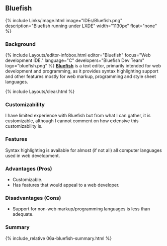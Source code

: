 ## Bluefish
{% include Links/image.html image="IDEs/Bluefish.png" description="Bluefish running under LXDE" width="1130px" float="none" %}

### Background
{% include Layouts/editor-infobox.html editor="Bluefish" focus="Web development IDE." language="C" developers="Bluefish Dev Team" logo="bluefish.png" %}
[**Bluefish**](http://bluefish.openoffice.nl/index.html) is a text editor, primarily intended for web development and programming, as it provides syntax highlighting support and other features mostly for web markup, programming and style sheet languages.

{% include Layouts/clear.html %}<br/>
### Customizability
I have limited experience with Bluefish but from what I can gather, it is customizable, although I cannot comment on how extensive this customizability is.

### Features
Syntax highlighting is available for almost (if not all) all computer languages used in web development.

### Advantages (Pros)
* Customizable.
* Has features that would appeal to a web developer.

### Disadvantages (Cons)
* Support for non-web markup/programming languages is less than adequate.

### Summary
{% include_relative 06a-bluefish-summary.html %}
